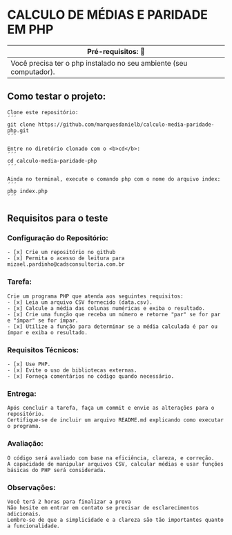# CALCULO DE MÉDIAS E PARIDADE EM PHP
| Pré-requisitos: :rotating_light:                                  | 
| ------------------------------------------------------------------| 
| Você precisa ter o php instalado no seu ambiente (seu computador).| 

## Como testar o projeto:
    Clone este repositório:
    ´´´
    git clone https://github.com/marquesdanielb/calculo-media-paridade-php.git
    ´´´
    
    Entre no diretório clonado com o <b>cd</b>:
    ´´´
    cd calculo-media-paridade-php
    ´´´
    
    Ainda no terminal, execute o comando php com o nome do arquivo index:
    ´´´
    php index.php
    ´´´

## Requisitos para o teste
### Configuração do Repositório:
	- [x] Crie um repositório no github
	- [x] Permita o acesso de leitura para mizael.pardinho@cadsconsultoria.com.br

### Tarefa:
	Crie um programa PHP que atenda aos seguintes requisitos:
	- [x] Leia um arquivo CSV fornecido (data.csv).
	- [x] Calcule a média das colunas numéricas e exiba o resultado.
	- [x] Crie uma função que receba um número e retorne "par" se for par e "ímpar" se for ímpar.
	- [x] Utilize a função para determinar se a média calculada é par ou ímpar e exiba o resultado.

### Requisitos Técnicos:
	- [x] Use PHP.
	- [x] Evite o uso de bibliotecas externas.
	- [x] Forneça comentários no código quando necessário.

### Entrega:
	Após concluir a tarefa, faça um commit e envie as alterações para o repositório.
	Certifique-se de incluir um arquivo README.md explicando como executar o programa.

### Avaliação:
	O código será avaliado com base na eficiência, clareza, e correção.
	A capacidade de manipular arquivos CSV, calcular médias e usar funções básicas do PHP será considerada.

### Observações:
	Você terá 2 horas para finalizar a prova
	Não hesite em entrar em contato se precisar de esclarecimentos adicionais.
	Lembre-se de que a simplicidade e a clareza são tão importantes quanto a funcionalidade. 